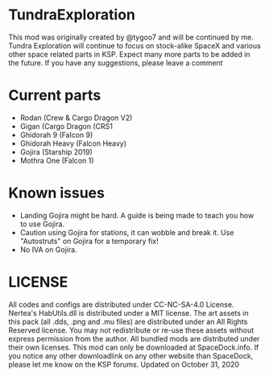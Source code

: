 # TundraExploration
This mod was originally created by @tygoo7 and will be continued by me. Tundra Exploration will continue to focus on stock-alike SpaceX and various other space related parts in KSP. Expect many more parts to be added in the future. If you have any suggestions, please leave a comment

# Current parts

- Rodan (Crew & Cargo Dragon V2)
- Gigan (Cargo Dragon (CRS1
- Ghidorah 9 (Falcon 9)
- Ghidorah Heavy (Falcon Heavy)
- Gojira (Starship 2019)
- Mothra One (Falcon 1)

# Known issues

- Landing Gojira might be hard. A guide is being made to teach you how to use Gojira.
- Caution using Gojira for stations, it can wobble and break it. Use "Autostruts" on Gojira for a temporary fix!
- No IVA on Gojira.

# LICENSE

All codes and configs are distributed under CC-NC-SA-4.0 License.
Nertea's HabUtils.dll is distributed under a MIT license.
The art assets in this pack (all .dds, .png and .mu files) are distributed under an All Rights Reserved license. You may not redistribute or re-use these assets without express permission from the author.
All bundled mods are distributed under their own licenses.
This mod can only be downloaded at SpaceDock.info. If you notice any other downloadlink on any other website than SpaceDock, please let me know on the KSP forums.
Updated on October 31, 2020
